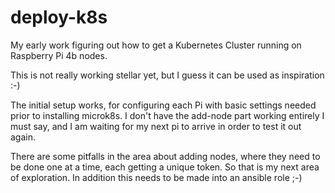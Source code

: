# deploy-k8s
My early work figuring out how to get a Kubernetes Cluster running on Raspberry Pi 4b nodes. 

This is not really working stellar yet, but I guess it can be used as inspiration :-) 

The initial setup works, for configuring each Pi with basic settings needed prior to installing microk8s. 
I don't have the add-node part working entirely I must say, and I am waiting for my next pi to arrive in order to test it out again. 

There are some pitfalls in the area about adding nodes, where they need to be done one at a time, each getting a unique token. So that is my next area of exploration. In addition this needs to be made into an ansible role ;-)
